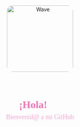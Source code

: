 <div align="center">

  <!-- GIF wave -->
  <img src="https://user-images.githubusercontent.com/74038190/214644152-52f47eb3-5e31-4f47-8758-05c9468d5596.gif" alt="Wave" width="180" style="border-radius: 15px;" />

  <!-- Espacio -->
  <br /><br />

  <!-- Texto saludo con estilo -->
  <h1 style="font-family: 'Segoe Script', cursive; color: #f472b6; font-weight: 600; margin: 0;">
    ¡Hola! <span style="font-size: 1.4em;">👋</span>
  </h1>

  <p style="font-family: 'Comic Sans MS', cursive; color: #f9a8d4; font-size: 18px; margin-top: 5px;">
    Bienvenid@ a mi GitHub
  </p>

</div>





<!--
**camidilaudo/camidilaudo** is a ✨ _special_ ✨ repository because its `README.md` (this file) appears on your GitHub profile.

Here are some ideas to get you started:

- 🔭 I’m currently working on ...
- 🌱 I’m currently learning ...
- 👯 I’m looking to collaborate on ...
- 🤔 I’m looking for help with ...
- 💬 Ask me about ...
- 📫 How to reach me: ...
- 😄 Pronouns: ...
- ⚡ Fun fact: ...
-->
